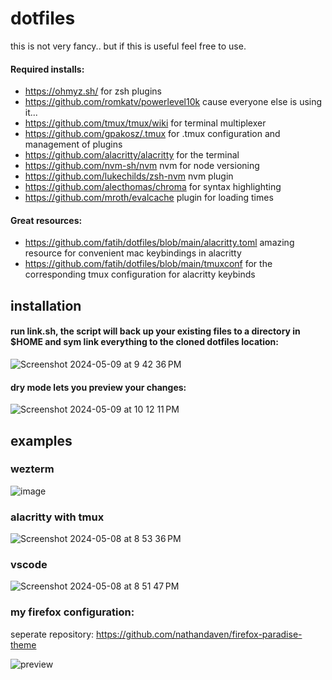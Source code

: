 # dotfiles
this is not very fancy.. but if this is useful feel free to use.

#### Required installs:
- https://ohmyz.sh/ for zsh plugins
- https://github.com/romkatv/powerlevel10k cause everyone else is using it...
- https://github.com/tmux/tmux/wiki for terminal multiplexer
- https://github.com/gpakosz/.tmux for .tmux configuration and management of plugins
- https://github.com/alacritty/alacritty for the terminal
- https://github.com/nvm-sh/nvm nvm for node versioning
- https://github.com/lukechilds/zsh-nvm nvm plugin
- https://github.com/alecthomas/chroma for syntax highlighting
- https://github.com/mroth/evalcache plugin for loading times

#### Great resources:
- https://github.com/fatih/dotfiles/blob/main/alacritty.toml amazing resource for convenient mac keybindings in alacritty
- https://github.com/fatih/dotfiles/blob/main/tmuxconf for the corresponding tmux configuration for alacritty keybinds

## installation

#### run link.sh, the script will back up your existing files to a directory in $HOME and sym link everything to the cloned dotfiles location:

<img alt="Screenshot 2024-05-09 at 9 42 36 PM" src="https://github.com/nathandaven/dotfiles/assets/25095231/abf6bffc-0f48-4d55-b4d9-d0c4d2324585">


#### dry mode lets you preview your changes: 

<img alt="Screenshot 2024-05-09 at 10 12 11 PM" src="https://github.com/nathandaven/dotfiles/assets/25095231/d75d123f-144f-4735-b618-6905a3dce338">


## examples

### wezterm
<img alt="image" src="https://github.com/nathandaven/dotfiles/assets/25095231/6ea2b238-96af-4341-9f9a-4e81f7b66d5d">


### alacritty with tmux
<img alt="Screenshot 2024-05-08 at 8 53 36 PM" src="https://github.com/nathandaven/dotfiles/assets/25095231/2161da43-8ede-4c25-b884-2a7b88b84746">

### vscode
<img alt="Screenshot 2024-05-08 at 8 51 47 PM" src="https://github.com/nathandaven/dotfiles/assets/25095231/974f8442-630f-497a-aa47-7cf6bcdd89b1">

### my firefox configuration:
seperate repository: https://github.com/nathandaven/firefox-paradise-theme 

![preview](https://github.com/nathandaven/dotfiles/assets/25095231/c0feddd8-6c40-4548-a43f-71bcc159d8af)
